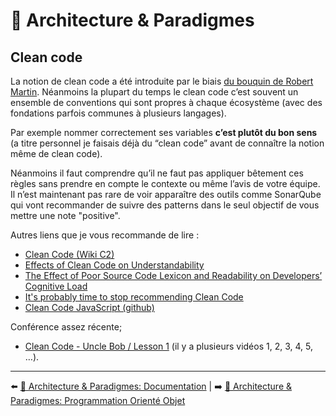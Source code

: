 # 🌇 Architecture & Paradigmes

## Clean code

La notion de clean code a été introduite par le biais [du bouquin de Robert Martin](https://www.amazon.fr/Clean-Code-Handbook-Software-Craftsmanship/dp/0132350882). Néanmoins la plupart du temps le clean code c’est souvent un ensemble de conventions qui sont propres à chaque écosystème (avec des fondations parfois communes à plusieurs langages).

Par exemple nommer correctement ses variables **c’est plutôt du bon sens** (a titre personnel je faisais déjà du “clean code” avant de connaître la notion même de clean code).

Néanmoins il faut comprendre qu’il ne faut pas appliquer bêtement ces règles sans prendre en compte le contexte ou même l’avis de votre équipe. Il n’est maintenant pas rare de voir apparaître des outils comme SonarQube qui vont recommander de suivre des patterns dans le seul objectif de vous mettre une note "positive".

Autres liens que je vous recommande de lire :

* [Clean Code (Wiki C2)](https://wiki.c2.com/?CleanCode)
* [Effects of Clean Code on Understandability](https://www.duo.uio.no/bitstream/handle/10852/51127/master.pdf?sequence=1)
* [The Effect of Poor Source Code Lexicon and Readability on Developers’ Cognitive Load](http://veneraarnaoudova.ca/wp-content/uploads/2018/03/2018-ICPC-Effect-lexicon-cognitive-load.pdf)
* [It's probably time to stop recommending Clean Code](https://qntm.org/clean)
* [Clean Code JavaScript (github)](https://github.com/ryanmcdermott/clean-code-javascript)

Conférence assez récente;

* [Clean Code - Uncle Bob / Lesson 1](https://www.youtube.com/watch?v=7EmboKQH8lM&feature=emb_logo) (il y a plusieurs vidéos 1, 2, 3, 4, 5, …).

---

⬅️ [🌇 Architecture & Paradigmes: Documentation](./3-documentation.md) |
➡️ [🌇 Architecture & Paradigmes: Programmation Orienté Objet](./5-oop.md)
